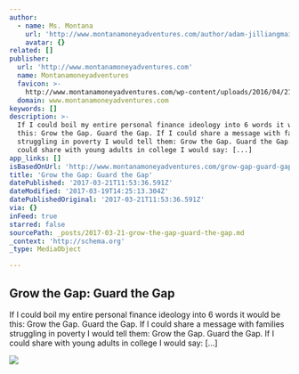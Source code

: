 ```yaml
---
author:
  - name: Ms. Montana
    url: 'http://www.montanamoneyadventures.com/author/adam-jilliangmail-com/'
    avatar: {}
related: []
publisher:
  url: 'http://www.montanamoneyadventures.com'
  name: Montanamoneyadventures
  favicon: >-
    http://www.montanamoneyadventures.com/wp-content/uploads/2016/04/216346_5717822883_2970_n.jpg
  domain: www.montanamoneyadventures.com
keywords: []
description: >-
  If I could boil my entire personal finance ideology into 6 words it would be
  this: Grow the Gap. Guard the Gap. If I could share a message with families
  struggling in poverty I would tell them: Grow the Gap. Guard the Gap. If I
  could share with young adults in college I would say: [...]
app_links: []
isBasedOnUrl: 'http://www.montanamoneyadventures.com/grow-gap-guard-gap/'
title: 'Grow the Gap: Guard the Gap'
datePublished: '2017-03-21T11:53:36.591Z'
dateModified: '2017-03-19T14:25:13.304Z'
datePublishedOriginal: '2017-03-21T11:53:36.591Z'
via: {}
inFeed: true
starred: false
sourcePath: _posts/2017-03-21-grow-the-gap-guard-the-gap.md
_context: 'http://schema.org'
_type: MediaObject

---
```

<article style=""><h1>Grow the Gap: Guard the Gap</h1><p>If I could boil my entire personal finance ideology into 6 words it would be this: Grow the Gap. Guard the Gap. If I could share a message with families struggling in poverty I would tell them: Grow the Gap. Guard the Gap. If I could share with young adults in college I would say: [...]</p><img src="http://www.montanamoneyadventures.com/wp-content/uploads/2017/03/17194009_10155120664182884_969507716_o.jpg" /></article>